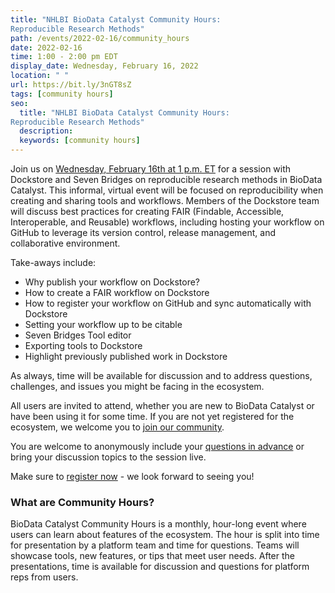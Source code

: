 ```yaml
---
title: "NHLBI BioData Catalyst Community Hours: 
Reproducible Research Methods"
path: /events/2022-02-16/community_hours
date: 2022-02-16
time: 1:00 - 2:00 pm EDT
display_date: Wednesday, February 16, 2022
location: " "
url: https://bit.ly/3nGT8sZ
tags: [community hours]
seo:
  title: "NHLBI BioData Catalyst Community Hours: 
Reproducible Research Methods"
  description:
  keywords: [community hours]
---
```


Join us on [Wednesday, February 16th at 1 p.m. ET](https://bit.ly/3nGT8sZ) for a session with Dockstore and Seven Bridges on reproducible research methods in BioData Catalyst. This informal, virtual event will be focused on reproducibility when creating and sharing tools and workflows. Members of the Dockstore team will discuss best practices for creating FAIR (Findable, Accessible, Interoperable, and Reusable) workflows, including hosting your workflow on GitHub to leverage its version control, release management, and collaborative environment. 


Take-aways include:
- Why publish your workflow on Dockstore?
- How to create a FAIR workflow on Dockstore
- How to register your workflow on GitHub and sync automatically with Dockstore
- Setting your workflow up to be citable
- Seven Bridges Tool editor
- Exporting tools to Dockstore
- Highlight previously published work in Dockstore

As always, time will be available for discussion and to address questions, challenges, and issues you might be facing in the ecosystem.

All users are invited to attend, whether you are new to BioData Catalyst or have been using it for some time. If you are not yet registered for the ecosystem, we welcome you to [join our community](https://biodatacatalyst.nhlbi.nih.gov/contact/ecosystem).

You are welcome to anonymously include your [questions in advance](https://forms.gle/hR9noQnAUcSn5STt7) or bring your discussion topics to the session live. 

Make sure to [register now](https://bit.ly/3nGT8sZ) - we look forward to seeing you!

### What are Community Hours?

BioData Catalyst Community Hours is a monthly, hour-long event where users can learn about features of the ecosystem. The hour is split into time for presentation by a platform team and time for questions. Teams will showcase tools, new features, or tips that meet user needs. After the presentations, time is available for discussion and questions for platform reps from users.
